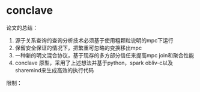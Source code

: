 # conclave

论文的总结：

1. 源于关系查询的查询分析技术必须基于使用粗颗粒说明的mpc下运行
2. 保留安全保证的情况下，把繁重可忽略的变换移出mpc
3. 一种新的明文混合协议，基于现存的多方部分信任来提高mpc join和聚合性能
4. conclave 原型，采用了上述想法并基于python，spark obliv-c以及sharemind来生成高效的执行代码

限制：



